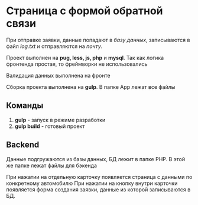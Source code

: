 # Страница с формой обратной связи
При отправке заявки, данные попадают в *базу данных*, записываются в файл *log.txt* и отправляются на *почту*. 

Проект выполнен на **pug, less, js, php** и **mysql**.
Так как логика фронтенда простая, то фреймворки не использовались

Валидация данных выполнена на фронте

Сборка проекта выполнена на **gulp**. В папке App лежат все файлы
## Команды
1. **gulp** - запуск в режиме разработки
1. **gulp build** - готовый проект

## Backend
Данные подгружаются из базы данных, БД лежит в папке PHP. В этой же папке лежат файлы для бэкенда

При нажатии на отдельную карточку появляется страница с данными по конкретному автомобилю
При нажатии на кнопку внутри карточки появляется форма создания заявки, данные из которой записываются в БД.
